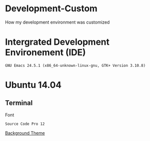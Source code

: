 # Development-Custom
How my development environment was customized

# Intergrated Development Environement (IDE)

```console
GNU Emacs 24.5.1 (x86_64-unknown-linux-gnu, GTK+ Version 3.10.8)
```

# Ubuntu 14.04 

## Terminal 
Font
``` console 
Source Code Pro 12
```

[Background Theme](https://github.com/Anthony25/gnome-terminal-colors-solarized)
